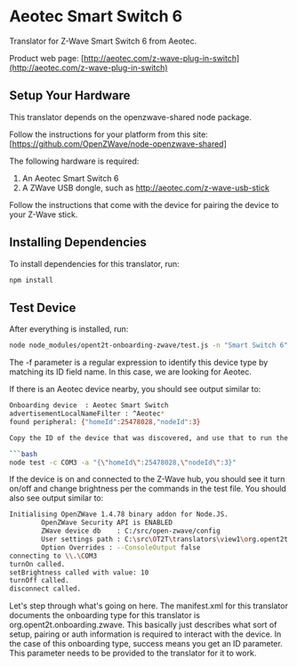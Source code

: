 # Aeotec Smart Switch 6

Translator for Z-Wave Smart Switch 6 from Aeotec.

Product web page: [http://aeotec.com/z-wave-plug-in-switch](http://aeotec.com/z-wave-plug-in-switch)

## Setup Your Hardware

This translator depends on the openzwave-shared node package. 

Follow the instructions for your platform from this site: [https://github.com/OpenZWave/node-openzwave-shared] 
  
The following hardware is required:

1. An Aeotec Smart Switch 6
2. A ZWave USB dongle, such as http://aeotec.com/z-wave-usb-stick

Follow the instructions that come with the device for pairing the device to your Z-Wave stick.

## Installing Dependencies
To install dependencies for this translator, run:

```bash
npm install
```

## Test Device
After everything is installed, run:

```bash
node node_modules/opent2t-onboarding-zwave/test.js -n "Smart Switch 6" -f "^Aeotec*"
```

The -f parameter is a regular expression to identify this device type by matching its ID field name. In this case, we are looking for Aeotec.

If there is an Aeotec device nearby, you should see output similar to:

```bash
Onboarding device  : Aeotec Smart Switch
advertisementLocalNameFilter : ^Aeotec*
found peripheral: {"homeId":25478028,"nodeId":3}

Copy the ID of the device that was discovered, and use that to run the translator test file:

```bash
node test -c COM3 -a "{\"homeId\":25478028,\"nodeId\":3}"
```

If the device is on and connected to the Z-Wave hub, you should see it turn on/off and change brightness per
the commands in the test file. You should also see output similar to:

```bash
Initialising OpenZWave 1.4.78 binary addon for Node.JS.
        OpenZWave Security API is ENABLED
        ZWave device db    : C:/src/open-zwave/config
        User settings path : C:\src\OT2T\translators\view1\org.opent2t.sample.binaryswitch.superpopular\Aeotec Smart Switch 6\js\node_modules\openzwave-shared\build\Release/../../
        Option Overrides : --ConsoleOutput false
connecting to \\.\COM3
turnOn called.
setBrightness called with value: 10
turnOff called.
disconnect called.
```

Let's step through what's going on here. The manifest.xml for this translator documents the onboarding type
for this translator is org.opent2t.onboarding.zwave. This basically just describes what sort of setup, pairing or
auth information is required to interact with the device. In the case of this onboarding type, success means you get
an ID parameter. This parameter needs to be provided to the translator for it to work.
